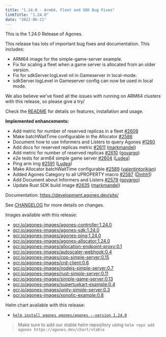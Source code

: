 ```yaml
---
title: "1.24.0 - Arm64, Fleet and SDK Bug Fixes"
linkTitle: "1.24.0"
date: "2022-06-21"
---
```

This is the 1.24.0 Release of Agones.

This release has lots of important bug fixes and documentation. This includes:
* ARM64 image for the simple-game-server example.
* Fix for scaling a fleet when a game server is allocated from an older version.
* Fix for sdkServer.logLevel nil in Gameserver in local-mode.
* sdkServer.logLevel in Gameserver config can now be used in local mode.

We also believe we've fixed all the issues with running on ARM64 clusters with this release, so please give a try/

Check the <a href="https://github.com/googleforgames/agones/tree/release-1.24.0-rc" data-proofer-ignore>README</a> for details on features, installation and usage.

**Implemented enhancements:**

- Add metric for number of reserved replicas in a fleet [\#2609](https://github.com/googleforgames/agones/issues/2609)
- Make batchWaitTime configurable in the Allocator [\#2586](https://github.com/googleforgames/agones/issues/2586)
- Document how to use Informers and Listers to query Agones [\#1260](https://github.com/googleforgames/agones/issues/1260)
- Add docs for reserved replicas metric [\#2611](https://github.com/googleforgames/agones/pull/2611) ([markmandel](https://github.com/markmandel))
- Add metric for number of reserved replicas [\#2610](https://github.com/googleforgames/agones/pull/2610) ([govargo](https://github.com/govargo))
- e2e tests for arm64 simple game server [\#2604](https://github.com/googleforgames/agones/pull/2604) ([Ludea](https://github.com/Ludea))
- Ping arm img [\#2591](https://github.com/googleforgames/agones/pull/2591) ([Ludea](https://github.com/Ludea))
- Make Allocator batchWaitTime configurable [\#2589](https://github.com/googleforgames/agones/pull/2589) ([valentintorikian](https://github.com/valentintorikian))
- Added Agones Category to all UPROPERTY macro [\#2587](https://github.com/googleforgames/agones/pull/2587) ([Dinhh1](https://github.com/Dinhh1))
- Add Document about Informers and Listers [\#2579](https://github.com/googleforgames/agones/pull/2579) ([govargo](https://github.com/govargo))
- Update Rust SDK build image [\#2635](https://github.com/googleforgames/agones/pull/2635) ([markmandel](https://github.com/markmandel))


Documentation: https://development.agones.dev/site/

See <a href="https://github.com/googleforgames/agones/blob/release-1.24.0/CHANGELOG.md" data-proofer-ignore>CHANGELOG</a> for more details on changes.

Images available with this release:

- [gcr.io/agones-images/agones-controller:1.24.0](https://gcr.io/agones-images/agones-controller:1.24.0)
- [gcr.io/agones-images/agones-sdk:1.24.0](https://gcr.io/agones-images/agones-sdk:1.24.0)
- [gcr.io/agones-images/agones-ping:1.24.0](https://gcr.io/agones-images/agones-ping:1.24.0)
- [gcr.io/agones-images/agones-allocator:1.24.0](https://gcr.io/agones-images/agones-allocator:1.24.0)
- [gcr.io/agones-images/allocation-endpoint-proxy:0.1](https://gcr.io/agones-images/allocation-endpoint-proxy:0.1)
- [gcr.io/agones-images/autoscaler-webhook:0.4](https://gcr.io/agones-images/autoscaler-webhook:0.4)
- [gcr.io/agones-images/cpp-simple-server:0.15](https://gcr.io/agones-images/cpp-simple-server:0.15)
- [gcr.io/agones-images/crd-client:0.6](https://gcr.io/agones-images/crd-client:0.6)
- [gcr.io/agones-images/nodejs-simple-server:0.7](https://gcr.io/agones-images/nodejs-simple-server:0.7)
- [gcr.io/agones-images/rust-simple-server:0.11](https://gcr.io/agones-images/rust-simple-server:0.11)
- [gcr.io/agones-images/simple-game-server:0.13](https://gcr.io/agones-images/simple-game-server:0.13)
- [gcr.io/agones-images/supertuxkart-example:0.4](https://gcr.io/agones-images/supertuxkart-example:0.4)
- [gcr.io/agones-images/unity-simple-server:0.3](https://gcr.io/agones-images/unity-simple-server:0.3)
- [gcr.io/agones-images/xonotic-example:0.8](https://gcr.io/agones-images/xonotic-example:0.8)


Helm chart available with this release:

- <a href="https://agones.dev/chart/stable/agones-1.24.0.tgz" data-proofer-ignore>
  <code>helm install agones agones/agones --version 1.24.0</code></a>

> Make sure to add our stable helm repository using `helm repo add agones https://agones.dev/chart/stable`